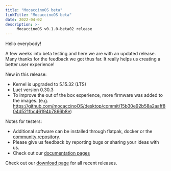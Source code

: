 ```yaml
---
title: "MocaccinoOS beta"
linkTitle: "MocaccinoOS beta"
date: 2022-04-02
description: >-
     MocaccinoOS v0.1.0-beta02 release
---
```


Hello everybody!

A few weeks into beta testing and here we are with an updated release.
Many thanks for the feedback we got thus far. It really helps us creating a better user experience! 

New in this release:

- Kernel is upgraded to 5.15.32 (LTS)
- Luet version 0.30.3
- To improve the out of the box experience, more firmware was added to the images. (e.g. https://github.com/mocaccinoOS/desktop/commit/15b30e92b58a2aaff804d521fbc46194b7866b8e)

Notes for testers:

- Additional software can be installed through flatpak, docker or the [community repository](https://github.com/mocaccinoOS/community-repository).
- Please give us feedback by reporting bugs or sharing your ideas with us.
- Check out our [documentation pages](https://www.mocaccino.org/docs/)

Check out our [download page](https://github.com/mocaccinoOS/mocaccino/releases) for all recent releases.
